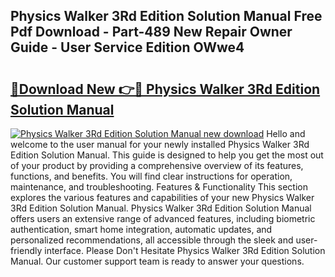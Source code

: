 ## Physics Walker 3Rd Edition Solution Manual Free Pdf Download - Part-489 New Repair Owner Guide - User Service Edition OWwe4

# <h2><a href="http://bc72555.oget.top/?id=Physics+Walker+3Rd+Edition+Solution+Manual">🔗Download New 👉🔴 Physics Walker 3Rd Edition Solution Manual</a></h2>

[![Physics Walker 3Rd Edition Solution Manual new download](https://i.imgur.com/5g1atiW.png)](http://bc72555.oget.top/?id=Physics+Walker+3Rd+Edition+Solution+Manual)
Hello and welcome to the user manual for your newly installed Physics Walker 3Rd Edition Solution Manual. This guide is designed to help you get the most out of your product by providing a comprehensive overview of its features, functions, and benefits. You will find clear instructions for operation, maintenance, and troubleshooting. Features & Functionality This section explores the various features and capabilities of your new Physics Walker 3Rd Edition Solution Manual. Physics Walker 3Rd Edition Solution Manual offers users an extensive range of advanced features, including biometric authentication, smart home integration, automatic updates, and personalized recommendations, all accessible through the sleek and user-friendly interface. Please Don't Hesitate Physics Walker 3Rd Edition Solution Manual. Our customer support team is ready to answer your questions.
